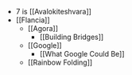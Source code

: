 - 7 is [[Avalokiteshvara]]
- [[Flancia]]
  - [[Agora]]
    - [[Building Bridges]]
  - [[Google]]
    - [[What Google Could Be]]
  - [[Rainbow Folding]]
